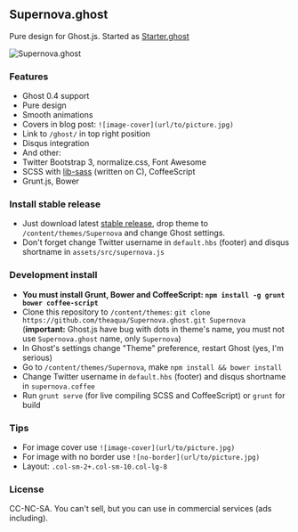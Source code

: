 ##  Supernova.ghost
Pure design for Ghost.js.
Started as [Starter.ghost][3]

![Supernova.ghost][1]

### Features
 - Ghost 0.4 support
 - Pure design
 - Smooth animations
 - Covers in blog post: `![image-cover](url/to/picture.jpg)`
 - Link to `/ghost/` in top right position
 - Disqus integration
 - And other:
  - Twitter Bootstrap 3, normalize.css, Font Awesome
  - SCSS with [lib-sass][2] (written on C), CoffeeScript
  - Grunt.js, Bower

### Install stable release
 - Just download latest [stable release][5], drop theme to `/content/themes/Supernova` and change Ghost settings.
 - Don't forget change Twitter username in `default.hbs` (footer) and disqus shortname in `assets/src/supernova.js`

### Development install
 - **You must install Grunt, Bower and CoffeeScript: `npm install -g grunt bower coffee-script`**
 - Clone this repository to `/content/themes`: `git clone https://github.com/theaqua/Supernova.ghost.git Supernova` (**important:** Ghost.js have bug with dots in theme's name, you must not use `Supernova.ghost` name, only `Supernova`)
 - In Ghost's settings change "Theme" preference, restart Ghost (yes, I'm serious)
 - Go to `/content/themes/Supernova`, make `npm install && bower install`
 - Change Twitter username in `default.hbs` (footer) and disqus shortname in `supernova.coffee`
 - Run `grunt serve` (for live compiling SCSS and CoffeeScript) or `grunt` for build
 
### Tips
 - For image cover use `![image-cover](url/to/picture.jpg)`
 - For image with no border use `![no-border](url/to/picture.jpg)`
 - Layout: `.col-sm-2+.col-sm-10.col-lg-8`

### License
CC-NC-SA. You can't sell, but you can use in commercial services (ads including).

  [1]: http://gm4.in/i/fis.jpg
  [2]: http://libsass.org/
  [3]: https://github.com/theaqua/Starter.ghost
  [5]: https://github.com/theaqua/Supernova.ghost/releases